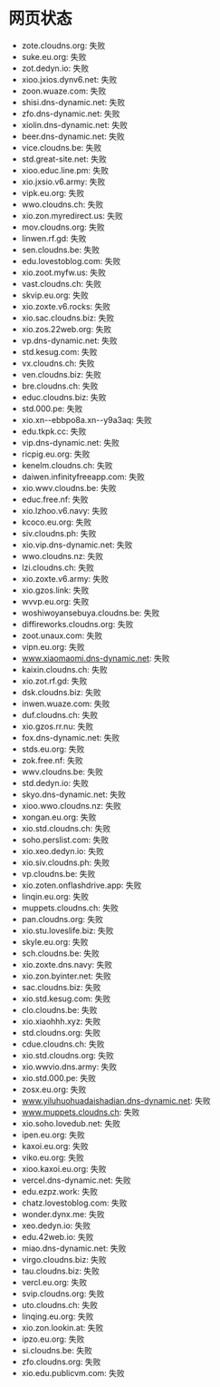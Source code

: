 # 网页状态
- zote.cloudns.org: 失败
- suke.eu.org: 失败
- zot.dedyn.io: 失败
- xioo.jxios.dynv6.net: 失败
- zoon.wuaze.com: 失败
- shisi.dns-dynamic.net: 失败
- zfo.dns-dynamic.net: 失败
- xiolin.dns-dynamic.net: 失败
- beer.dns-dynamic.net: 失败
- vice.cloudns.be: 失败
- std.great-site.net: 失败
- xioo.educ.line.pm: 失败
- xio.jxsio.v6.army: 失败
- vipk.eu.org: 失败
- wwo.cloudns.ch: 失败
- xio.zon.myredirect.us: 失败
- mov.cloudns.org: 失败
- linwen.rf.gd: 失败
- sen.cloudns.be: 失败
- edu.lovestoblog.com: 失败
- xio.zoot.myfw.us: 失败
- vast.cloudns.ch: 失败
- skvip.eu.org: 失败
- xio.zoxte.v6.rocks: 失败
- xio.sac.cloudns.biz: 失败
- xio.zos.22web.org: 失败
- vp.dns-dynamic.net: 失败
- std.kesug.com: 失败
- vx.cloudns.ch: 失败
- ven.cloudns.biz: 失败
- bre.cloudns.ch: 失败
- educ.cloudns.biz: 失败
- std.000.pe: 失败
- xio.xn--ebbpo8a.xn--y9a3aq: 失败
- edu.tkpk.cc: 失败
- vip.dns-dynamic.net: 失败
- ricpig.eu.org: 失败
- kenelm.cloudns.ch: 失败
- daiwen.infinityfreeapp.com: 失败
- xio.wwv.cloudns.be: 失败
- educ.free.nf: 失败
- xio.lzhoo.v6.navy: 失败
- kcoco.eu.org: 失败
- siv.cloudns.ph: 失败
- xio.vip.dns-dynamic.net: 失败
- wwo.cloudns.nz: 失败
- lzi.cloudns.ch: 失败
- xio.zoxte.v6.army: 失败
- xio.gzos.link: 失败
- wvvp.eu.org: 失败
- woshiwoyansebuya.cloudns.be: 失败
- diffireworks.cloudns.org: 失败
- zoot.unaux.com: 失败
- vipn.eu.org: 失败
- www.xiaomaomi.dns-dynamic.net: 失败
- kaixin.cloudns.ch: 失败
- xio.zot.rf.gd: 失败
- dsk.cloudns.biz: 失败
- inwen.wuaze.com: 失败
- duf.cloudns.ch: 失败
- xio.gzos.rr.nu: 失败
- fox.dns-dynamic.net: 失败
- stds.eu.org: 失败
- zok.free.nf: 失败
- wwv.cloudns.be: 失败
- std.dedyn.io: 失败
- skyo.dns-dynamic.net: 失败
- xioo.wwo.cloudns.nz: 失败
- xongan.eu.org: 失败
- xio.std.cloudns.ch: 失败
- soho.perslist.com: 失败
- xio.xeo.dedyn.io: 失败
- xio.siv.cloudns.ph: 失败
- vp.cloudns.be: 失败
- xio.zoten.onflashdrive.app: 失败
- linqin.eu.org: 失败
- muppets.cloudns.ch: 失败
- pan.cloudns.org: 失败
- xio.stu.loveslife.biz: 失败
- skyle.eu.org: 失败
- sch.cloudns.be: 失败
- xio.zoxte.dns.navy: 失败
- xio.zon.byinter.net: 失败
- sac.cloudns.biz: 失败
- xio.std.kesug.com: 失败
- clo.cloudns.be: 失败
- xio.xiaohhh.xyz: 失败
- std.cloudns.org: 失败
- cdue.cloudns.ch: 失败
- xio.std.cloudns.org: 失败
- xio.wwvio.dns.army: 失败
- xio.std.000.pe: 失败
- zosx.eu.org: 失败
- www.yiluhuohuadaishadian.dns-dynamic.net: 失败
- www.muppets.cloudns.ch: 失败
- xio.soho.lovedub.net: 失败
- ipen.eu.org: 失败
- kaxoi.eu.org: 失败
- viko.eu.org: 失败
- xioo.kaxoi.eu.org: 失败
- vercel.dns-dynamic.net: 失败
- edu.ezpz.work: 失败
- chatz.lovestoblog.com: 失败
- wonder.dynx.me: 失败
- xeo.dedyn.io: 失败
- edu.42web.io: 失败
- miao.dns-dynamic.net: 失败
- virgo.cloudns.biz: 失败
- tau.cloudns.biz: 失败
- vercl.eu.org: 失败
- svip.cloudns.org: 失败
- uto.cloudns.ch: 失败
- linqing.eu.org: 失败
- xio.zon.lookin.at: 失败
- ipzo.eu.org: 失败
- si.cloudns.be: 失败
- zfo.cloudns.org: 失败
- xio.edu.publicvm.com: 失败
